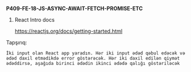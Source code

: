 **P409-FE-18-JS-ASYNC-AWAIT-FETCH-PROMISE-ETC**

1. React Intro docs

   https://reactjs.org/docs/getting-started.html

Tapşırıq:

    İki input olan React app yaradın. Hər iki input ədəd qəbul edəcək və ədəd daxil etmədikdə error göstərəcək. Hər iki daxil edilən qiymət ədəddirsə, aşağıda birinci ədədin ikinci ədədə qalığı göstəriləcək
